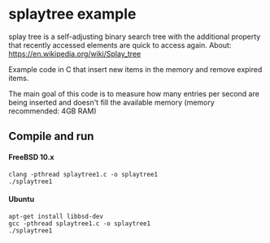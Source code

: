 # splaytree example
 splay tree is a self-adjusting binary search tree with the additional property that recently accessed elements are quick to access again. About: https://en.wikipedia.org/wiki/Splay_tree
 
 Example code in C that insert new items in the memory and remove expired items.
 
 The main goal of this code is to measure how many entries per second are being inserted and doesn't fill the available memory (memory recommended: 4GB RAM)
 
Compile and run
-----------

#### FreeBSD 10.x

    clang -pthread splaytree1.c -o splaytree1
    ./splaytree1
 
#### Ubuntu
 
    apt-get install libbsd-dev
    gcc -pthread splaytree1.c -o splaytree1
    ./splaytree1
